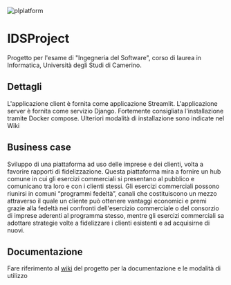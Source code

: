 ![plplatform](https://github.com/Samuele95/IDSProject/assets/94041647/3e1fdb61-5370-48bb-9f84-de6a46c7b93c)

# IDSProject

Progetto per l'esame di "Ingegneria del Software", corso di laurea in Informatica, Università degli Studi di Camerino.

## Dettagli
L'applicazione client è fornita come applicazione Streamlit.
L'applicazione server è fornita come servizio Django.
Fortemente consigliata l'installazione tramite Docker compose. Ulteriori modalità di installazione sono indicate nel Wiki

## Business case
Sviluppo di una piattaforma ad uso delle imprese e dei clienti, volta a favorire rapporti di fidelizzazione. Questa piattaforma mira a fornire un hub comune in cui gli esercizi commerciali si presentano al pubblico e comunicano tra loro e con i clienti stessi. Gli esercizi commerciali possono riunirsi in comuni “programmi fedeltà”, canali che costituiscono un mezzo attraverso il quale un cliente può ottenere vantaggi economici e premi grazie alla fedeltà nei confronti dell'esercizio commerciale o del consorzio di imprese aderenti al programma stesso, mentre gli esercizi commerciali sa adottare strategie volte a fidelizzare i clienti esistenti e ad acquisirne di nuovi.

## Documentazione
Fare riferimento al [wiki]([https://github.com/facebook/react/wiki/Sites-Using-React](https://github.com/Samuele95/IDSProject/wiki)) del progetto per la documentazione e le modalità di utilizzo
